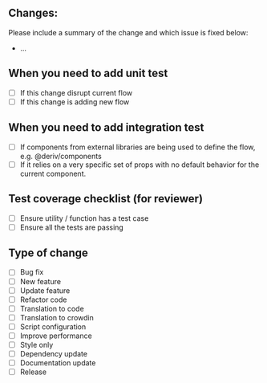 ## Changes:

Please include a summary of the change and which issue is fixed below:

-   ...

## When you need to add unit test

-   [ ] If this change disrupt current flow
-   [ ] If this change is adding new flow

## When you need to add integration test

-   [ ] If components from external libraries are being used to define the flow, e.g. @deriv/components
-   [ ] If it relies on a very specific set of props with no default behavior for the current component.

## Test coverage checklist (for reviewer)

-   [ ] Ensure utility / function has a test case
-   [ ] Ensure all the tests are passing

## Type of change

-   [ ] Bug fix
-   [ ] New feature
-   [ ] Update feature
-   [ ] Refactor code
-   [ ] Translation to code
-   [ ] Translation to crowdin
-   [ ] Script configuration
-   [ ] Improve performance
-   [ ] Style only
-   [ ] Dependency update
-   [ ] Documentation update
-   [ ] Release
